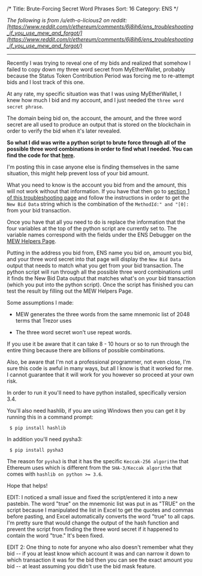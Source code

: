 /*
Title: Brute-Forcing Secret Word Phrases
Sort: 16
Category: ENS
*/

*The following is from /u/eth-o-licious2 on reddit:
 [https://www.reddit.com/r/ethereum/comments/6j8ih6/ens_troubleshooting_if_you_use_mew_and_forgot/](https://www.reddit.com/r/ethereum/comments/6j8ih6/ens_troubleshooting_if_you_use_mew_and_forgot/)*

----

Recently I was trying to reveal one of my bids and realized that somehow I failed to copy down my three word secret from MyEtherWallet, probably because the Status Token Contribution Period was forcing me to re-attempt bids and I lost track of this one.

At any rate, my specific situation was that I was using MyEtherWallet, I knew how much I bid and my account, and I just needed the `three word secret phrase`.

The domain being bid on, the account, the amount, and the three word secret are all used to produce an output that is stored on the blockchain in order to verify the bid when it's later revealed.

**So what I did was write a python script to brute force through all of the possible three word combinations in order to find what I needed. You can find the code for that [here](https://pastebin.com/Z4gRicGY).**

I'm posting this in case anyone else is finding themselves in the same situation, this might help prevent loss of your bid amount.

What you need to know is the account you bid from and the amount, this will not work without that information. If you have that then go to [section 1 of this troubleshooting page](https://myetherwallet.groovehq.com/knowledge_base/topics/debugging-a-bad-instruction-reveal) and follow the instructions in order to get the `New Bid Data` string which is the combination of the `MethodId:" and "[0]:` from your bid transaction.

Once you have that all you need to do is replace the information that the four variables at the top of the python script are currently set to. The variable names correspond with the fields under the ENS Debugger on the [MEW Helpers Page](https://www.myetherwallet.com/helpers.html).

Putting in the address you bid from, ENS name you bid on, amount you bid, and your three word secret into that page will display the `New Bid Data` output that needs to match what you get from your bid transaction. The python script will run through all the possible three word combinations until it finds the New Bid Data output that matches what's on your bid transaction (which you put into the python script). Once the script has finished you can test the result by filling out the MEW Helpers Page.

Some assumptions I made:

* MEW generates the three words from the same mnemonic list of 2048 terms that Trezor uses

*  The three word secret won't use repeat words.

If you use it be aware that it can take 8 - 10 hours or so to run through the entire thing because there are billions of possible combinations.

Also, be aware that I'm not a professional programmer, not even close, I'm sure this code is awful in many ways, but all I know is that it worked for me. I cannot guarantee that it will work for you however so proceed at your own risk.

In order to run it you'll need to have python installed, specifically version 3.4.

You'll also need hashlib, if you are using Windows then you can get it by running this in a command prompt:

` $ pip install hashlib`

In addition you'll need pysha3:

` $ pip install pysha3`

The reason for `pysha3` is that it has the specific `Keccak-256 algorithm` that Ethereum uses which is different from the `SHA-3/Keccak algorithm` that comes with `hashlib on python >= 3.6`.

Hope that helps!

EDIT: I noticed a small issue and fixed the script/entered it into a new pastebin. The word "true" on the mnemonic list was put in as "TRUE" on the script because I manipulated the list in Excel to get the quotes and commas before pasting, and Excel automatically converts the word "true" to all caps. I'm pretty sure that would change the output of the hash function and prevent the script from finding the three word secret if it happened to contain the word "true." It's been fixed.

EDIT 2: One thing to note for anyone who also doesn't remember what they bid -- if you at least know which account it was and can narrow it down to which transaction it was for the bid then you can see the exact amount you bid -- at least assuming you didn't use the bid mask feature.
